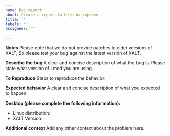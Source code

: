 ```yaml
---
name: Bug report
about: Create a report to help us improve
title: ''
labels: ''
assignees: ''

---
```


**Notes**
Please note that we do not provide patches to older versions of XALT, So please test your bug against the latest version of XALT.  

**Describe the bug**
A clear and concise description of what the bug is.  Please state what version of Lmod you are using.

**To Reproduce**
Steps to reproduce the behavior:

**Expected behavior**
A clear and concise description of what you expected to happen.

**Desktop (please complete the following information):**
 - Linux distribution:
 - XALT Version:

**Additional context**
Add any other context about the problem here.
